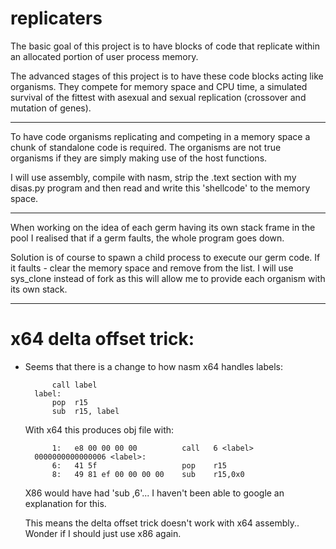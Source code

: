 replicaters
=======

The basic goal of this project is to have blocks of code that replicate within
an allocated portion of user process memory.

The advanced stages of this project is to have these code blocks acting like
organisms.  They compete for memory space and CPU time, a simulated survival of
the fittest with asexual and sexual replication (crossover and mutation of
genes).

--------------

To have code organisms replicating and competing in a memory space a chunk of
standalone code is required.  The organisms are not true organisms if they are
simply making use of the host functions.

I will use assembly, compile with nasm, strip the .text section with my disas.py program
and then read and write this 'shellcode' to the memory space.

--------------

When working on the idea of each germ having its own stack frame in the pool I
realised that if a germ faults, the whole program goes down.

Solution is of course to spawn a child process to execute our germ code.  If it
faults - clear the memory space and remove from the list.  I will use sys_clone
instead of fork as this will allow me to provide each organism with its own
stack.

-------------

x64 delta offset trick:
=======

* Seems that there is a change to how nasm x64 handles labels:

            call label
        label:
            pop  r15
            sub  r15, label


    With x64 this produces obj file with:

            1:   e8 00 00 00 00          call   6 <label>
        0000000000000006 <label>:
            6:   41 5f                   pop    r15
            8:   49 81 ef 00 00 00 00    sub    r15,0x0


    X86 would have had 'sub <reg>,6'...  I haven't been able to google an
    explanation for this.
    
    This means the delta offset trick doesn't work with x64 assembly..  Wonder
    if I should just use x86 again.
